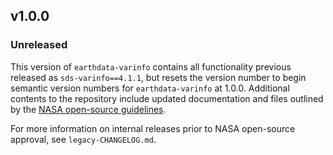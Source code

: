 ## v1.0.0
### Unreleased

This version of `earthdata-varinfo` contains all functionality previous
released as `sds-varinfo==4.1.1`, but resets the version number to begin
semantic version numbers for `earthdata-varinfo` at 1.0.0. Additional contents
to the repository include updated documentation and files outlined by the
[NASA open-source guidelines](https://code.nasa.gov/#/guide).

For more information on internal releases prior to NASA open-source approval,
see `legacy-CHANGELOG.md`.
